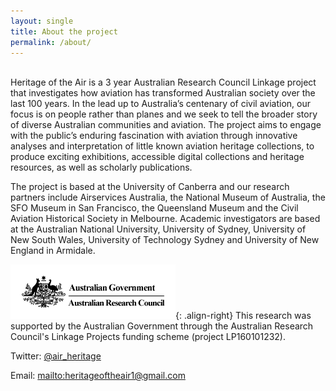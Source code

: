 ```yaml
---
layout: single
title: About the project
permalink: /about/
---
```

<br>
Heritage of the Air is a 3 year Australian Research Council Linkage project that investigates how aviation has transformed Australian society over the last 100 years. In the lead up to Australia’s centenary of civil aviation, our focus is on people rather than planes and we seek to tell the broader story of diverse Australian communities and aviation. The project aims to engage with the public’s enduring fascination with aviation through innovative analyses and interpretation of little known aviation heritage collections, to produce exciting exhibitions, accessible digital collections and heritage resources, as well as scholarly publications.

The project is based at the University of Canberra and our research partners include Airservices Australia, the National Museum of Australia, the SFO Museum in San Francisco, the Queensland Museum and the Civil Aviation Historical Society in Melbourne. Academic investigators are based at the Australian National University, University of Sydney, University of New South Wales, University of Technology Sydney and University of New England in Armidale. 

![ARC logo](/assets/images/arc.png){: .align-right}
This research was supported by the Australian Government through the Australian Research Council's Linkage Projects funding scheme (project LP160101232).

Twitter: [@air_heritage](https://twitter.com/air_heritage)

Email: <mailto:heritageoftheair1@gmail.com>

